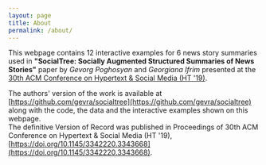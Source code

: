 ```yaml
---
layout: page
title: About
permalink: /about/
---
```


This webpage contains 12 interactive examples for 6 news story summaries used in <b>"SocialTree: Socially Augmented Structured Summaries of News Stories"</b> paper by <i>Gevorg Poghosyan</i> and <i>Georgiana Ifrim</i> presented at the [30th ACM Conference on Hypertext & Social Media (HT '19)](https://human.iisys.de/ht2019/).

The authors' version of the work is available at [https://github.com/gevra/socialtree](https://github.com/gevra/socialtree) along with the code, the data and the interactive examples shown on this webpage.
<br> 
The definitive Version of Record was published in Proceedings of 30th ACM Conference on Hypertext & Social Media (HT '19), [https://doi.org/10.1145/3342220.3343668](https://doi.org/10.1145/3342220.3343668).

